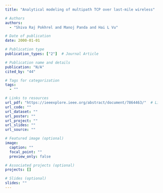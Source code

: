 ```yaml
---
title: "Analytical modeling of multipath TCP over last-mile wireless"

# Authors
authors:
  - "Shiva Raj Pokhrel and Manoj Panda and Hai L Vu"

# Date of publication
date: 2000-01-01

# Publication type
publication_types: ["2"]  # Journal Article

# Publication name and details
publication: "N/A"
cited_by: "44"

# Tags for categorization
tags:
  - ""

# Links to resources
url_pdf: "https://ieeexplore.ieee.org/abstract/document/7864463/"  # Link to the resource
url_code: ""
url_dataset: ""
url_poster: ""
url_project: ""
url_slides: ""
url_source: ""

# Featured image (optional)
image:
  caption: ""
  focal_point: ""
  preview_only: false

# Associated projects (optional)
projects: []

# Slides (optional)
slides: ""
---
```

